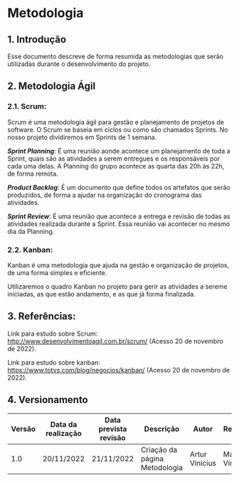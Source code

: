 # Metodologia

## 1. Introdução

Esse documento descreve de forma resumida as metodologias que serão utilizadas durante o desenvolvimento do projeto.

## 2. Metodologia Ágil

### 2.1. Scrum:   

Scrum é uma metodologia ágil para gestão e planejamento de projetos de software. O Scrum se baseia em ciclos ou como são chamados Sprints. No nosso projeto dividiremos em Sprints de 1 semana.

***Sprint Planning***: É uma reunião aonde acontece um planejamento de toda a Sprint, quais são as atividades a serem entregues e os responsáveis por cada uma delas. A Planning do grupo acontece as quarta das 20h às 22h, de forma remota.

***Product Backlog***: É um documento que define todos os artefatos que serão produzidos, de forma a ajudar na organização do cronograma das atividades. 

***Sprint Review***: É uma reunião que acontece a entrega e revisão de todas as atividades realizada durante a Sprint. Essa reunião vai acontecer no mesmo dia da Planning. 

### 2.2. Kanban:
Kanban é uma metodologia que ajuda na gestão e organização de projetos, de uma forma simples e eficiente.

Utilizaremos o quadro Kanban no projeto para gerir as atividades a sereme iniciadas, as que estão andamento, e as que já forma finalizada.

## 3. Referências:

Link para estudo sobre Scrum: <http://www.desenvolvimentoagil.com.br/scrum/> (Acesso 20 de novembro de 2022).

Link para estudo sobre kanban: <https://www.totvs.com/blog/negocios/kanban/> (Acesso 20 de novembro de 2022).

## 4. Versionamento

| Versão | Data da realização | Data prevista revisão | Descrição                     | Autor          | Revisor         |
| ------ | ------------------ | --------------------- | ----------------------------- | -------------- | --------------- |
| 1.0    | 20/11/2022         | 21/11/2022            | Criação da página Metodologia | Artur Vinicius | Marcos Vinicius |
